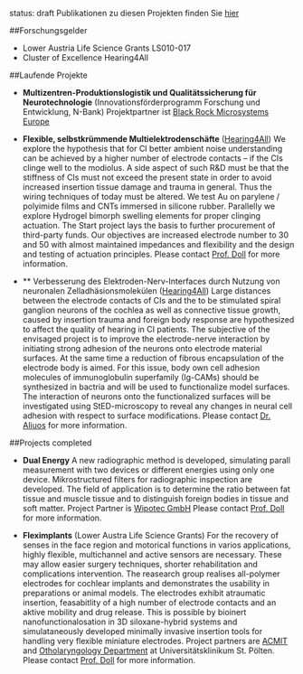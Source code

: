 status: draft
Publikationen zu diesen Projekten finden Sie [hier](Publications-de.html)

##Forschungsgelder

* Lower Austria Life Science Grants LS010-017
* Cluster of Excellence Hearing4All


##Laufende Projekte

* **Multizentren-Produktionslogistik und Qualitätssicherung für Neurotechnologie** (Innovationsförderprogramm Forschung und Entwicklung, N-Bank)
Projektpartner ist [Black Rock Microsystems Europe](http://www.blackrockmicro.com/index.aspx)

* **Flexible, selbstkrümmende Multielektrodenschäfte** ([Hearing4All](http://hearing4all.eu/EN/))
We explore the hypothesis that for CI better ambient noise understanding can be achieved by a higher number of electrode contacts – if the CIs clinge well to the modiolus. A side aspect of such R&D must be that the stiffness of CIs must not exceed the present state in order to avoid increased insertion tissue damage and trauma in general. Thus the wiring techniques of today must be altered. We test Au on parylene / polyimide films and CNTs immersed in silicone rubber. Parallelly we explore Hydrogel bimorph swelling elements for proper clinging actuation. The Start project lays the basis to further procurement of third-party funds. Our objectives are increased electrode number to 30 and 50 with almost maintained impedances and flexibility and the design and testing of actuation principles.
Please contact [Prof. Doll](staff.html) for more information.



* ** Verbesserung des Elektroden-Nerv-Interfaces durch Nutzung von neuronalen Zelladhäsionsmolekülen ([Hearing4All](http://hearing4all.eu/EN/))
Large distances between the electrode contacts of CIs and the to be stimulated spiral ganglion neurons of the cochlea as well as connective tissue growth, caused by insertion trauma and foreign body response are hypothesized to affect the quality of hearing in CI patients. The subjective of the envisaged project is to improve the electrode-nerve interaction by initiating strong adhesion of the neurons onto electrode material surfaces. At the same time a reduction of fibrous encapsulation of the electrode body is aimed. For this issue, body own cell adhesion molecules of immunoglobulin superfamily (Ig-CAMs) should be synthesized in bactria and will be used to functionalize model surfaces. The interaction of neurons onto the functionalized surfaces will be investigated using StED-microscopy to reveal any changes in neural cell adhesion with respect to surface modifications.
Please contact [Dr. Aliuos](staff.html) for more information.



##Projects completed

* **Dual Energy**
A new radiographic method is developed, simulating parall measurement with two devices or different energies using only one device. Mikrostructured filters for radiographic inspection are developed. The field of application is to determine the ratio between fat tissue and muscle tissue and to distinguish foreign bodies in tissue and soft matter.
Project Partner is [Wipotec GmbH](http://www.wipotec.com/german)
Please contact [Prof. Doll](staff.html) for more information.


* **Fleximplants** (Lower Austra Life Science Grants)
For the recovery of senses in the face region and motorical functions in varios applications, highly flexible, multichannel and active sensors are necessary. These may allow easier surgery techniques, shorter rehabilitation and complications intervention. The reasearch group realises all-polymer electrodes for cochlear implants and demonstrates the usability in preparations or animal models. The electrodes exhibit atraumatic insertion, feasabitlity of a high number of electrode contacts and an aktive mobility and drug release. This is possible by bioinert nanofunctionalosation in 3D siloxane-hybrid systems and simulataneously developed minimally invasive insertion tools for handling very flexible miniature electrodes.
Project partners are [ACMIT](http://www.acmit.at/) and [Otholaryngology Department](http://www.stpoelten.lknoe.at/abteilungen/hals-nasen-ohren-abteilung.html) at Universitätsklinikum St. Pölten.
Please contact [Prof. Doll](staff.html) for more information.